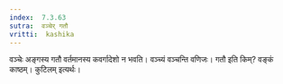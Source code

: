 ```yaml
---
index:  7.3.63
sutra:  वञ्चेर् गतौ
vritti:  kashika 
---
```


वञ्चेः अङ्गस्य गतौ वर्तमानस्य कवर्गादेशो न भवति। वञ्च्यं वञ्चन्ति वणिजः। गतौ इति किम्? वङ्कं काष्ठम्। कुटिलम् इत्यर्थः।

